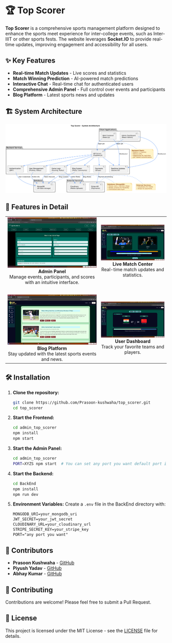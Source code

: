 # 🏆 Top Scorer

**Top Scorer** is a comprehensive sports management platform designed to enhance the sports meet experience for inter-college events, such as Inter-IIIT or other sports fests. The website leverages **Socket.IO** to provide real-time updates, improving engagement and accessibility for all users.

## ✨ Key Features

- **Real-time Match Updates** - Live scores and statistics
- **Match Winning Prediction** - AI-powered match predictions
- **Interactive Chat** - Real-time chat for authenticated users
- **Comprehensive Admin Panel** - Full control over events and participants
- **Blog Platform** - Latest sports news and updates

## 🏗️ System Architecture

![Top Scorer Architecture](top_Scorrer.png)

## 🚀 Features in Detail

<div align="center">

<table>
  <tr>
    <td align="center">
      <img src="IMGs/Admin.png" alt="Admin Panel" width="300"/><br>
      <b>Admin Panel</b><br>
      Manage events, participants, and scores with an intuitive interface.
    </td>
    <td align="center">
      <img src="IMGs/Crick.png" alt="Cricket UI" width="300"/><br>
      <b>Live Match Center</b><br>
      Real-time match updates and statistics.
    </td>
  </tr>
  <tr><td height="20"></td></tr> <!-- Spacer row -->

  <tr>
    <td align="center">
      <img src="IMGs/Blog.png" alt="Blog Page" width="300"/><br>
      <b>Blog Platform</b><br>
      Stay updated with the latest sports events and news.
    </td>
    <td align="center">
      <img src="IMGs/Match.png" alt="Match UI" width="300"/><br>
      <b>User Dashboard</b><br>
      Track your favorite teams and players.
    </td>
  </tr>
</table>

</div>


## 🛠️ Installation

1. **Clone the repository:**
   ```bash
   git clone https://github.com/Prasoon-kushwaha/top_scorer.git
   cd top_scorer
   ```

2. **Start the Frontend:**
   ```bash
   cd admin_top_scorer
   npm install
   npm start
   ```

3. **Start the Admin Panel:**
   ```bash
   cd admin_top_scorer
   PORT=XYZS npm start  # You can set any port you want default port is 3001
   ```

4. **Start the Backend:**
   ```bash
   cd BackEnd
   npm install
   npm run dev
   ```

5. **Environment Variables:**
   Create a `.env` file in the BackEnd directory with:
   ```
   MONGODB_URI=your_mongodb_uri
   JWT_SECRET=your_jwt_secret
   CLOUDINARY_URL=your_cloudinary_url
   STRIPE_SECRET_KEY=your_stripe_key
   PORT="any port you want"
   ```

## 👥 Contributors
- **Prasoon Kushwaha** - [GitHub](https://github.com/Prasoon-kushwaha)
- **Piyush Yadav** - [GitHub](https://github.com/piy3)
- **Abhay Kumar** - [GitHub](https://github.com/Abhay2004Kumar)

## 🤝 Contributing
Contributions are welcome! Please feel free to submit a Pull Request.

## 📄 License
This project is licensed under the MIT License - see the [LICENSE](LICENSE) file for details.

